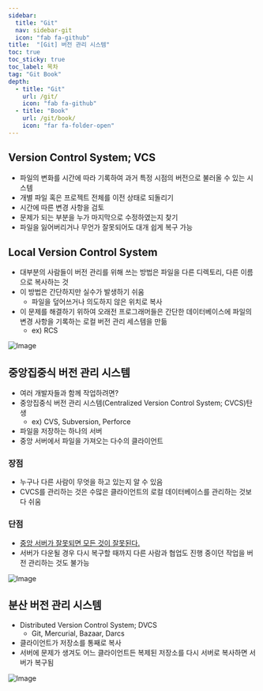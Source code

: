 ```yaml
---
sidebar:
  title: "Git"
  nav: sidebar-git
  icon: "fab fa-github"
title:  "[Git] 버전 관리 시스템"
toc: true
toc_sticky: true
toc_label: 목차
tag: "Git Book"
depth: 
  - title: "Git"
    url: /git/
    icon: "fab fa-github"
  - title: "Book"
    url: /git/book/
    icon: "far fa-folder-open"
---
```

## Version Control System; VCS
* 파일의 변화를 시간에 따라 기록하여 과거 특정 시점의 버전으로 불러올 수 있는 시스템
* 개별 파일 혹은 프로젝트 전체를 이전 상태로 되돌리기
* 시간에 따른 변경 사항을 검토
* 문제가 되는 부분을 누가 마지막으로 수정하였는지 찾기
* 파일을 잃어버리거나 무언가 잘못되어도 대개 쉽게 복구 가능

## Local Version Control System
* 대부분의 사람들이 버전 관리를 위해 쓰는 방법은 파일을 다른 디렉토리, 다른 이름으로 복사하는 것
* 이 방법은 간단하지만 실수가 발생하기 쉬움
  * 파일을 덮어쓰거나 의도하지 않은 위치로 복사
* 이 문제를 해결하기 위하여 오래전 프로그래머들은 간단한 데이터베이스에 파일의 변경 사항을 기록하는 로컬 버전 관리 세스템을 만듦
  * ex) RCS
  
![Image](https://drive.google.com/uc?export=view&id=1ZgK025VTg82BDjMuMTOSKuptAzvllHq7)

## 중앙집중식 버전 관리 시스템
* 여러 개발자들과 함께 작업하려면?
* 중앙집중식 버전 관리 시스템(Centralized Version Control System; CVCS)탄생
  * ex) CVS, Subversion, Perforce
* 파일을 저장하는 하나의 서버
* 중앙 서버에서 파일을 가져오는 다수의 클라이언트

### 장점
* 누구나 다른 사람이 무엇을 하고 있는지 알 수 있음
* CVCS를 관리하는 것은 수많은 클라이언트의 로컬 데이터베이스를 관리하는 것보다 쉬움

### 단점
* <u>중앙 서버가 잘못되면 모든 것이 잘못된다.</u>
* 서버가 다운될 경우 다시 복구할 때까지 다른 사람과 협업도 진행 중이던 작업을 버전 관리하는 것도 불가능

![Image](https://drive.google.com/uc?export=view&id=1A15kmihvx7NTpGG-vzSsWQtZGAI--I35)  


## 분산 버전 관리 시스템
* Distributed Version Control System; DVCS
  * Git, Mercurial, Bazaar, Darcs
* 클라이언트가 저장소를 통째로 복사
* 서버에 문제가 생겨도 어느 클라이언트든 복제된 저장소를 다시 서버로 복사하면 서버가 복구됨

![Image](https://drive.google.com/uc?export=view&id=1WJl4sae8mR4C1RltXp0-Hu3dmpNvhkHX)  


